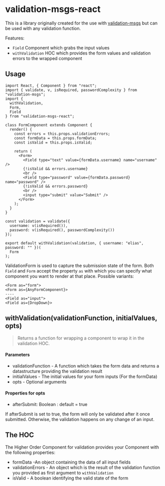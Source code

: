 # validation-msgs-react

This is a library originally created for the use with
[validation-msgs](https://github.com/alpox/validation-msgs) but can be used with
any validation function.

Features:

* `Field` Component which grabs the input values
* `withValidation` HOC which provides the form values and validation errors to
  the wrapped component

## Usage

```
import React, { Component } from "react";
import { validate, v, isRequired, passwordComplexity } from "validation-msgs";
import {
  withValidation,
  Form,
  Field
} from "validation-msgs-react";

class FormComponent extends Component {
  render() {
    const errors = this.props.validationErrors;
    const formData = this.props.formData;
    const isValid = this.props.isValid;

    return (
      <Form>
        <Field type="text" value={formData.username} name="username" />
        {!isValid && errors.username}
        <br />
        <Field type="password" value={formData.password} name="password" />
        {!isValid && errors.password}
        <br />
        <input type="submit" value="Submit" />
      </Form>
    );
  }
}

const validation = validate({
  username: v(isRequired()),
  password: v(isRequired(), passwordComplexity())
});

export default withValidation(validation, { username: "elias", password: "" })(
  Form
);
```

ValidationForm is used to capture the submission state of the form. Both `Field`
and `Form` accept the property `as` with which you can specify what component
you want to render at that place. Possible variants:

```
<Form as="form">
<Form as={AnyFormComponent}>
----
<Field as="input">
<Field as={DropDown}>
```

## withValidation(validationFunction, initialValues, opts)

> Returns a function for wrapping a component to wrap it in the validation HOC.

#### Parameters

* validationFunction - A function which takes the form data and returns a
  datastructure providing the validation result
* initialValues - The initial values for your form inputs (For the formData)
* opts - Optional arguments

#### Properties for opts

* afterSubmit: Boolean : default = true

If afterSubmit is set to true, the form will only be validated after it once
submitted. Otherwise, the validation happens on any change of an input.

## The HOC

The Higher Order Component for validation provides your Component with the
following properties:

* formData -An object containing the data of all input fields
* validationErrors - An object which is the result of the validation function
  you provided as first argument to `withValidation`
* isValid - A boolean identifying the valid state of the form
